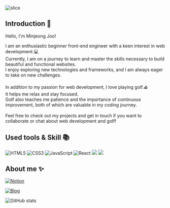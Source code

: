 <div align = left>

![slice](https://capsule-render.vercel.app/api?type=waving&color=auto&height=250&text=Minjeong&)

## Introduction 🙌
Hello, I'm Minjeong Joo!

I am an enthusiastic beginner front-end engineer with a keen interest in web development.💻</br>
Currently, I am on a journey to learn and master the skills necessary to build beautiful and functional websites. </br>
I enjoy exploring new technologies and frameworks, and I am always eager to take on new challenges.</br>

In addition to my passion for web development, I love playing golf.⛳️</br>
It helps me relax and stay focused. </br>
Golf also teaches me patience and the importance of continuous improvement, both of which are valuable in my coding journey.</br>
</br>
Feel free to check out my projects and get in touch if you want to collaborate or chat about web development and golf!

## Used tools & Skill 📚

![HTML5](https://img.shields.io/badge/-HTML5-F05032?style=for-the-badge&logo=html5&logoColor=ffffff)
![CSS3](https://img.shields.io/badge/-CSS3-007ACC?style=for-the-badge&logo=css3)
![JavaScript](https://img.shields.io/badge/-JavaScript-%23F7DF1C?style=for-the-badge&logo=javascript&logoColor=000000&labelColor=%23F7DF1C&color=%23FFCE5A)
![React](https://img.shields.io/badge/-React-222222?style=for-the-badge&logo=react)
<img src="https://img.shields.io/badge/Git-F05032?style=flat&logo=Git&logoColor=white"/>
<img src="https://img.shields.io/badge/VSCode-007ACC?style=flat&logo=Visual Studio Code&logoColor=white"/>




## About me ✨
[![Notion](https://img.shields.io/badge/Notion-000000?style=flat&logo=Notion&logoColor=white)](https://www.notion.so/c54f2f1549714636b09debb086bf690d?pvs=4)

[![Blog](https://img.shields.io/badge/Blog-03C75A?style=flat&logo=Naver&logoColor=white)](https://blog.naver.com/ming__ddo)

![GitHub stats](https://github-readme-stats.vercel.app/api?username=Mjjoo31&count_private=true&show_icons=true&theme=solarized-light)

</div>
